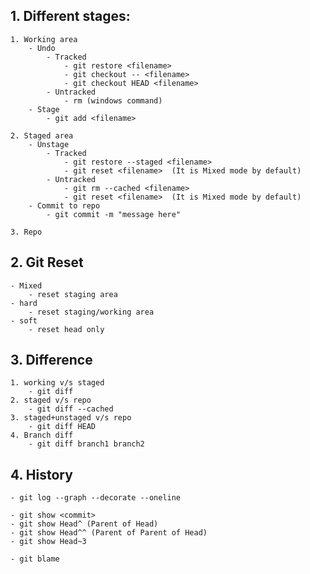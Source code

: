 ## 1. Different stages:
	1. Working area
		- Undo
			- Tracked
				- git restore <filename>
				- git checkout -- <filename>
				- git checkout HEAD <filename>
			- Untracked
				- rm (windows command)
		- Stage
			- git add <filename>
	
	2. Staged area
		- Unstage
			- Tracked
				- git restore --staged <filename>
				- git reset <filename>  (It is Mixed mode by default)
			- Untracked
				- git rm --cached <filename>
				- git reset <filename>  (It is Mixed mode by default)
		- Commit to repo
			- git commit -m "message here"
	
	3. Repo

## 2. Git Reset
	- Mixed
		- reset staging area
	- hard
		- reset staging/working area
	- soft
		- reset head only

## 3. Difference
	1. working v/s staged
		- git diff
	2. staged v/s repo
		- git diff --cached
	3. staged+unstaged v/s repo
		- git diff HEAD
	4. Branch diff
		- git diff branch1 branch2

## 4. History
	- git log --graph --decorate --oneline
	
	- git show <commit>
	- git show Head^ (Parent of Head)
	- git show Head^^ (Parent of Parent of Head)
	- git show Head~3
	
	- git blame